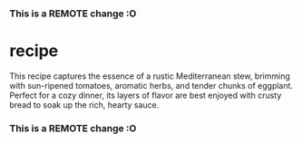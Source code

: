 ### This is a REMOTE change :O
# recipe
This recipe captures the essence of a rustic Mediterranean stew, brimming with sun-ripened tomatoes, aromatic herbs, and tender chunks of eggplant.
Perfect for a cozy dinner, its layers of flavor are best enjoyed with crusty bread to soak up the rich, hearty sauce.
### This is a REMOTE change :O
